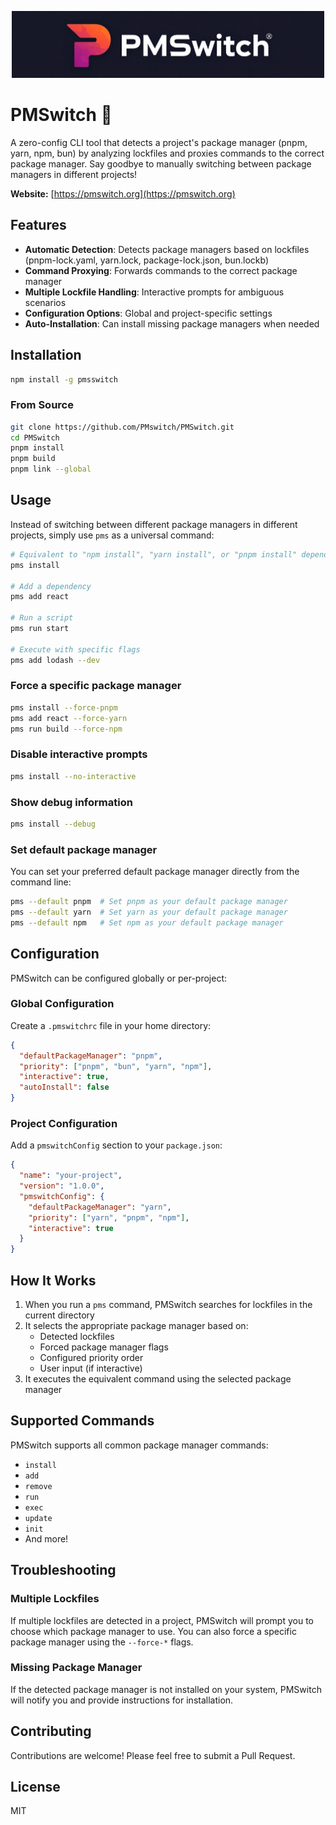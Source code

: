 <p align="center">
  <img src="./assets/logo.png" alt="PMSwitch Logo" width="500">
</p>

# PMSwitch 🔄

A zero-config CLI tool that detects a project's package manager (pnpm, yarn, npm, bun) by analyzing lockfiles and proxies commands to the correct package manager. Say goodbye to manually switching between package managers in different projects!

**Website:** [https://pmswitch.org](https://pmswitch.org)

## Features

- **Automatic Detection**: Detects package managers based on lockfiles (pnpm-lock.yaml, yarn.lock, package-lock.json, bun.lockb)
- **Command Proxying**: Forwards commands to the correct package manager
- **Multiple Lockfile Handling**: Interactive prompts for ambiguous scenarios
- **Configuration Options**: Global and project-specific settings
- **Auto-Installation**: Can install missing package managers when needed

## Installation

```bash
npm install -g pmsswitch
```

### From Source

```bash
git clone https://github.com/PMswitch/PMSwitch.git
cd PMSwitch
pnpm install
pnpm build
pnpm link --global
```

## Usage

Instead of switching between different package managers in different projects, simply use `pms` as a universal command:

```bash
# Equivalent to "npm install", "yarn install", or "pnpm install" depending on lockfile
pms install

# Add a dependency
pms add react

# Run a script
pms run start

# Execute with specific flags
pms add lodash --dev
```

### Force a specific package manager

```bash
pms install --force-pnpm
pms add react --force-yarn
pms run build --force-npm
```

### Disable interactive prompts

```bash
pms install --no-interactive
```

### Show debug information

```bash
pms install --debug
```

### Set default package manager

You can set your preferred default package manager directly from the command line:

```bash
pms --default pnpm  # Set pnpm as your default package manager
pms --default yarn  # Set yarn as your default package manager
pms --default npm   # Set npm as your default package manager
```

## Configuration

PMSwitch can be configured globally or per-project:

### Global Configuration

Create a `.pmswitchrc` file in your home directory:

```json
{
  "defaultPackageManager": "pnpm",
  "priority": ["pnpm", "bun", "yarn", "npm"],
  "interactive": true,
  "autoInstall": false
}
```

### Project Configuration

Add a `pmswitchConfig` section to your `package.json`:

```json
{
  "name": "your-project",
  "version": "1.0.0",
  "pmswitchConfig": {
    "defaultPackageManager": "yarn",
    "priority": ["yarn", "pnpm", "npm"],
    "interactive": true
  }
}
```

## How It Works

1. When you run a `pms` command, PMSwitch searches for lockfiles in the current directory
2. It selects the appropriate package manager based on:
   - Detected lockfiles
   - Forced package manager flags
   - Configured priority order
   - User input (if interactive)
3. It executes the equivalent command using the selected package manager

## Supported Commands

PMSwitch supports all common package manager commands:

- `install`
- `add`
- `remove`
- `run`
- `exec`
- `update`
- `init`
- And more!

## Troubleshooting

### Multiple Lockfiles

If multiple lockfiles are detected in a project, PMSwitch will prompt you to choose which package manager to use. You can also force a specific package manager using the `--force-*` flags.

### Missing Package Manager

If the detected package manager is not installed on your system, PMSwitch will notify you and provide instructions for installation.

## Contributing

Contributions are welcome! Please feel free to submit a Pull Request.

## License

MIT
